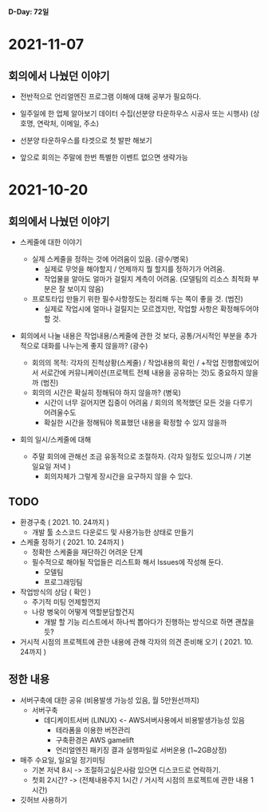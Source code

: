 **D-Day: 72일**
# 2021-11-07
## 회의에서 나눴던 이야기
* 전반적으로 언리얼엔진 프로그램 이해에 대해 공부가 필요하다.
* 일주일에 한 업체 알아보기 데이터 수집(선분양 타운하우스 시공사 또는 시행사)
  (상호명, 연락처, 이메일, 주소)
  
* 선분양 타운하우스를 타겟으로 첫 발판 해보기

* 앞으로 회의는 주말에 한번 특별한 이벤트 없으면 생략가능

# 2021-10-20
## 회의에서 나눴던 이야기
* 스케줄에 대한 이야기
  * 실제 스케줄을 정하는 것에 어려움이 있음. (광수/병욱)
    * 실제로 무엇을 해야할지 / 언제까지 뭘 할지를 정하기가 어려움.
    * 작업물을 알아도 얼마가 걸릴지 계측이 어려움. (모델팀의 리소스 최적화 부분은 잘 보이지 않음)
  * 프로토타입 만들기 위한 필수사항정도는 정리해 두는 쪽이 좋을 것. (범진)
    * 실제로 작업시에 얼마나 걸릴지는 모르겠지만, 작업할 사항은 확정해두어야 할 것.

* 회의에서 나눌 내용은 작업내용/스케줄에 관한 것 보다, 공통/거시적인 부분을 추가적으로 대화를 나누는게 좋지 않을까? (광수)
  * 회의의 목적: 각자의 진척상황(스케줄) / 작업내용의 확인 / +작업 진행함에있어서 서로간에 커뮤니케이션(프로젝트 전체 내용을 공유하는 것)도 중요하지 않을까 (범진)
  * 회의의 시간은 확실히 정해둬야 하지 않을까? (병욱)
    * 시간이 너무 길어지면 집중이 어려움 / 회의의 목적했던 모든 것을 다루기 어려울수도
    * 확실한 시간을 정해둬야 목표했던 내용을 확정할 수 있지 않을까

* 회의 일시/스케줄에 대해
  * 주말 회의에 관해선 조금 유동적으로 조절하자. (각자 일정도 있으니까 / 기본 일요일 저녁 )
    * 회의자체가 그렇게 장시간을 요구하지 않을 수 있다.

## TODO
* 환경구축 ( 2021. 10. 24까지 )
  * 개발 툴 소스코드 다운로드 및 사용가능한 상태로 만들기
* 스케줄 정하기 ( 2021. 10. 24까지 )
  * 정확한 스케줄을 재단하긴 어려운 단계
  * 필수적으로 해야될 작업들은 리스트화 해서 Issues에 작성해 둔다.
    * 모델팀
    * 프로그래밍팀
* 작업방식의 상담 ( 확인 )
  * 주기적 미팅 언제할껀지
  * 나랑 병욱이 어떻게 역할분담할건지
    * 개발 할 기능 리스트에서 하나씩 뽑아다가 진행하는 방식으로 하면 괜찮을듯?
* 거시적 시점의 프로젝트에 관한 내용에 관해 각자의 의견 준비해 오기 ( 2021. 10. 24까지 )

## 정한 내용
* 서버구축에 대한 공유 (비용발생 가능성 있음, 월 5만원선까지)
  * 서버구축
    * 데디케이트서버 (LINUX) <- AWS서버사용에서 비용발생가능성 있음
      * 테라폼을 이용한 버전관리
      * 구축환경은 AWS gamelift
      * 언리얼엔진 패키징 결과 실행파일로 서버운용 (1~2GB상정)
* 매주 수요일, 일요일 정기미팅
  * 기본 저녁 8시 -> 조절하고싶은사람 있으면 디스코드로 연락하기.
  * 첫회 2시간? -> (전체내용주지 1시간 / 거시적 시점의 프로젝트에 관한 내용 1시간)
* 깃허브 사용하기

